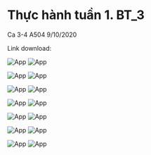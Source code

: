 # Thực hành tuần 1. BT_3

Ca 3-4 A504 9/10/2020

Link download: 

![App](./HinhAnh/Debai_HinhAnh/BT_3_1.JPG)
![App](./HinhAnh/BaiLam_HinhAnh/GBT_3_1.JPG)

![App](./HinhAnh/Debai_HinhAnh/BT_3_2.JPG)
![App](./HinhAnh/BaiLam_HinhAnh/GBT_3_2.JPG)

![App](./HinhAnh/Debai_HinhAnh/BT_3_3.JPG)
![App](./HinhAnh/BaiLam_HinhAnh/GBT_3_3.JPG)

![App](./HinhAnh/Debai_HinhAnh/BT_3_4.JPG)
![App](./HinhAnh/BaiLam_HinhAnh/GBT_3_4.JPG)

![App](./HinhAnh/Debai_HinhAnh/BT_3_5.JPG)
![App](./HinhAnh/BaiLam_HinhAnh/GBT_3_5.JPG)

![App](./HinhAnh/Debai_HinhAnh/BT_3_6.JPG)
![App](./HinhAnh/BaiLam_HinhAnh/GBT_3_6.JPG)

![App](./HinhAnh/Debai_HinhAnh/BT_3_7.JPG)
![App](./HinhAnh/BaiLam_HinhAnh/GBT_3_7.JPG)
